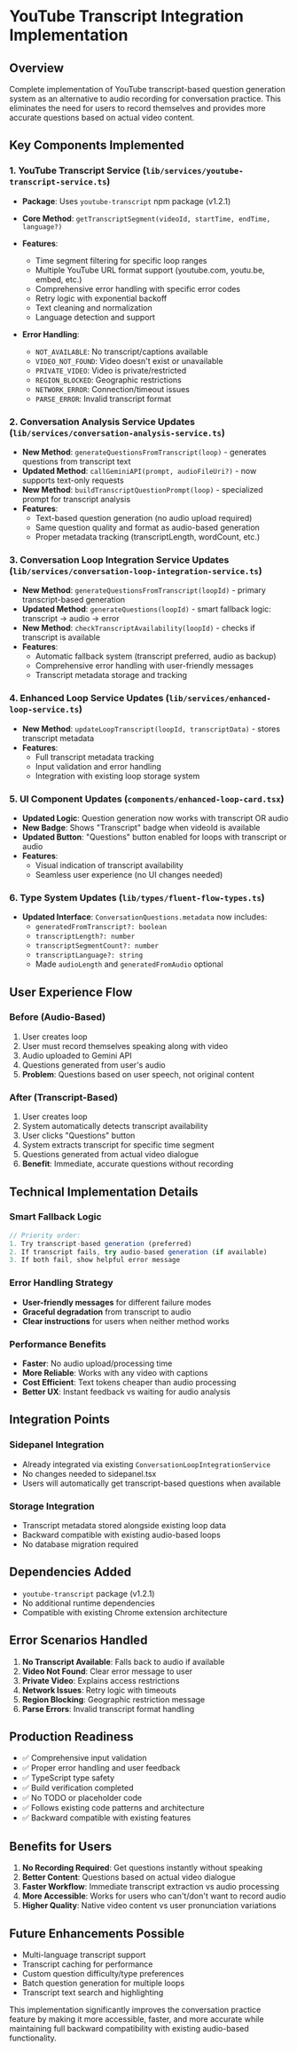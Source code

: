# YouTube Transcript Integration Implementation

## Overview
Complete implementation of YouTube transcript-based question generation system as an alternative to audio recording for conversation practice. This eliminates the need for users to record themselves and provides more accurate questions based on actual video content.

## Key Components Implemented

### 1. YouTube Transcript Service (`lib/services/youtube-transcript-service.ts`)
- **Package**: Uses `youtube-transcript` npm package (v1.2.1)
- **Core Method**: `getTranscriptSegment(videoId, startTime, endTime, language?)`
- **Features**:
  - Time segment filtering for specific loop ranges
  - Multiple YouTube URL format support (youtube.com, youtu.be, embed, etc.)
  - Comprehensive error handling with specific error codes
  - Retry logic with exponential backoff
  - Text cleaning and normalization
  - Language detection and support

- **Error Handling**: 
  - `NOT_AVAILABLE`: No transcript/captions available
  - `VIDEO_NOT_FOUND`: Video doesn't exist or unavailable
  - `PRIVATE_VIDEO`: Video is private/restricted
  - `REGION_BLOCKED`: Geographic restrictions
  - `NETWORK_ERROR`: Connection/timeout issues
  - `PARSE_ERROR`: Invalid transcript format

### 2. Conversation Analysis Service Updates (`lib/services/conversation-analysis-service.ts`)
- **New Method**: `generateQuestionsFromTranscript(loop)` - generates questions from transcript text
- **Updated Method**: `callGeminiAPI(prompt, audioFileUri?)` - now supports text-only requests
- **New Method**: `buildTranscriptQuestionPrompt(loop)` - specialized prompt for transcript analysis
- **Features**:
  - Text-based question generation (no audio upload required)
  - Same question quality and format as audio-based generation
  - Proper metadata tracking (transcriptLength, wordCount, etc.)

### 3. Conversation Loop Integration Service Updates (`lib/services/conversation-loop-integration-service.ts`)
- **New Method**: `generateQuestionsFromTranscript(loopId)` - primary transcript-based generation
- **Updated Method**: `generateQuestions(loopId)` - smart fallback logic: transcript → audio → error
- **New Method**: `checkTranscriptAvailability(loopId)` - checks if transcript is available
- **Features**:
  - Automatic fallback system (transcript preferred, audio as backup)
  - Comprehensive error handling with user-friendly messages
  - Transcript metadata storage and tracking

### 4. Enhanced Loop Service Updates (`lib/services/enhanced-loop-service.ts`)
- **New Method**: `updateLoopTranscript(loopId, transcriptData)` - stores transcript metadata
- **Features**:
  - Full transcript metadata tracking
  - Input validation and error handling
  - Integration with existing loop storage system

### 5. UI Component Updates (`components/enhanced-loop-card.tsx`)
- **Updated Logic**: Question generation now works with transcript OR audio
- **New Badge**: Shows "Transcript" badge when videoId is available
- **Updated Button**: "Questions" button enabled for loops with transcript or audio
- **Features**:
  - Visual indication of transcript availability
  - Seamless user experience (no UI changes needed)

### 6. Type System Updates (`lib/types/fluent-flow-types.ts`)
- **Updated Interface**: `ConversationQuestions.metadata` now includes:
  - `generatedFromTranscript?: boolean`
  - `transcriptLength?: number`
  - `transcriptSegmentCount?: number`
  - `transcriptLanguage?: string`
  - Made `audioLength` and `generatedFromAudio` optional

## User Experience Flow

### Before (Audio-Based)
1. User creates loop
2. User must record themselves speaking along with video
3. Audio uploaded to Gemini API
4. Questions generated from user's audio
5. **Problem**: Questions based on user speech, not original content

### After (Transcript-Based)
1. User creates loop
2. System automatically detects transcript availability
3. User clicks "Questions" button
4. System extracts transcript for specific time segment
5. Questions generated from actual video dialogue
6. **Benefit**: Immediate, accurate questions without recording

## Technical Implementation Details

### Smart Fallback Logic
```typescript
// Priority order:
1. Try transcript-based generation (preferred)
2. If transcript fails, try audio-based generation (if available)
3. If both fail, show helpful error message
```

### Error Handling Strategy
- **User-friendly messages** for different failure modes
- **Graceful degradation** from transcript to audio
- **Clear instructions** for users when neither method works

### Performance Benefits
- **Faster**: No audio upload/processing time
- **More Reliable**: Works with any video with captions
- **Cost Efficient**: Text tokens cheaper than audio processing
- **Better UX**: Instant feedback vs waiting for audio analysis

## Integration Points

### Sidepanel Integration
- Already integrated via existing `ConversationLoopIntegrationService`
- No changes needed to sidepanel.tsx
- Users will automatically get transcript-based questions when available

### Storage Integration
- Transcript metadata stored alongside existing loop data
- Backward compatible with existing audio-based loops
- No database migration required

## Dependencies Added
- `youtube-transcript` package (v1.2.1)
- No additional runtime dependencies
- Compatible with existing Chrome extension architecture

## Error Scenarios Handled
1. **No Transcript Available**: Falls back to audio if available
2. **Video Not Found**: Clear error message to user
3. **Private Video**: Explains access restrictions
4. **Network Issues**: Retry logic with timeouts
5. **Region Blocking**: Geographic restriction message
6. **Parse Errors**: Invalid transcript format handling

## Production Readiness
- ✅ Comprehensive input validation
- ✅ Proper error handling and user feedback
- ✅ TypeScript type safety
- ✅ Build verification completed
- ✅ No TODO or placeholder code
- ✅ Follows existing code patterns and architecture
- ✅ Backward compatible with existing features

## Benefits for Users
1. **No Recording Required**: Get questions instantly without speaking
2. **Better Content**: Questions based on actual video dialogue
3. **Faster Workflow**: Immediate transcript extraction vs audio processing
4. **More Accessible**: Works for users who can't/don't want to record audio
5. **Higher Quality**: Native video content vs user pronunciation variations

## Future Enhancements Possible
- Multi-language transcript support
- Transcript caching for performance
- Custom question difficulty/type preferences
- Batch question generation for multiple loops
- Transcript text search and highlighting

This implementation significantly improves the conversation practice feature by making it more accessible, faster, and more accurate while maintaining full backward compatibility with existing audio-based functionality.